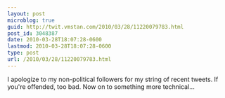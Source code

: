 ```yaml
---
layout: post
microblog: true
guid: http://twit.vmstan.com/2010/03/28/11220079783.html
post_id: 3048387
date: 2010-03-28T18:07:28-0600
lastmod: 2010-03-28T18:07:28-0600
type: post
url: /2010/03/28/11220079783.html
---
```

I apologize to my non-political followers for my string of recent tweets. If you're offended, too bad. Now on to something more technical...
